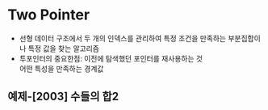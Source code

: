# Two Pointer

- 선형 데이터 구조에서 두 개의 인덱스를 관리하여 특정 조건을 만족하는 부분집합이나 특정 값을 찾는 알고리즘
- 투포인터의 중요한점: 이전에 탐색했던 포인터를 재사용하는 것  
  어떤 특성을 만족하는 경계값

## 예제-[2003] 수들의 합2
